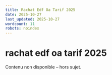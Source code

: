 ```yaml
---
title: Rachat Edf Oa Tarif 2025
date: 2025-10-27
last_updated: 2025-10-27
wordcount: 11
robots: noindex
---
```


# rachat edf oa tarif 2025

Contenu non disponible – hors sujet.